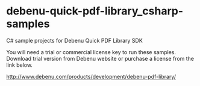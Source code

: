 # debenu-quick-pdf-library_csharp-samples
C# sample projects for Debenu Quick PDF Library SDK

You will need a trial or commercial license key to run these samples. Download trial version from Debenu website or purchase a license from the link below.

http://www.debenu.com/products/development/debenu-pdf-library/
